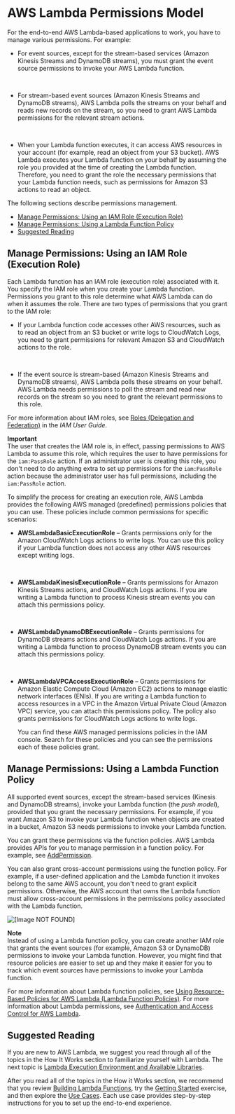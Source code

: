 # AWS Lambda Permissions Model<a name="intro-permission-model"></a>

For the end\-to\-end AWS Lambda\-based applications to work, you have to manage various permissions\. For example:

+ For event sources, except for the stream\-based services \(Amazon Kinesis Streams and DynamoDB streams\), you must grant the event source permissions to invoke your AWS Lambda function\. 

   

+ For stream\-based event sources \(Amazon Kinesis Streams and DynamoDB streams\), AWS Lambda polls the streams on your behalf and reads new records on the stream, so you need to grant AWS Lambda permissions for the relevant stream actions\.

   

+ When your Lambda function executes, it can access AWS resources in your account \(for example, read an object from your S3 bucket\)\. AWS Lambda executes your Lambda function on your behalf by assuming the role you provided at the time of creating the Lambda function\. Therefore, you need to grant the role the necessary permissions that your Lambda function needs, such as permissions for Amazon S3 actions to read an object\.

The following sections describe permissions management\.


+ [Manage Permissions: Using an IAM Role \(Execution Role\)](#lambda-intro-execution-role)
+ [Manage Permissions: Using a Lambda Function Policy](#intro-permission-model-access-policy)
+ [Suggested Reading](#w3ab1c67c11c20c21)

## Manage Permissions: Using an IAM Role \(Execution Role\)<a name="lambda-intro-execution-role"></a>

Each Lambda function has an IAM role \(execution role\) associated with it\. You specify the IAM role when you create your Lambda function\. Permissions you grant to this role determine what AWS Lambda can do when it assumes the role\. There are two types of permissions that you grant to the IAM role:

+ If your Lambda function code accesses other AWS resources, such as to read an object from an S3 bucket or write logs to CloudWatch Logs, you need to grant permissions for relevant Amazon S3 and CloudWatch actions to the role\.

   

+ If the event source is stream\-based \(Amazon Kinesis Streams and DynamoDB streams\), AWS Lambda polls these streams on your behalf\. AWS Lambda needs permissions to poll the stream and read new records on the stream so you need to grant the relevant permissions to this role\. 

For more information about IAM roles, see [Roles \(Delegation and Federation\)](http://docs.aws.amazon.com/IAM/latest/UserGuide/id_roles.html) in the *IAM User Guide*\. 

**Important**  
The user that creates the IAM role is, in effect, passing permissions to AWS Lambda to assume this role, which requires the user to have permissions for the `iam:PassRole` action\. If an administrator user is creating this role, you don't need to do anything extra to set up permissions for the `iam:PassRole` action because the administrator user has full permissions, including the `iam:PassRole` action\.

To simplify the process for creating an execution role, AWS Lambda provides the following AWS managed \(predefined\) permissions policies that you can use\. These policies include common permissions for specific scenarios:

+ **AWSLambdaBasicExecutionRole** – Grants permissions only for the Amazon CloudWatch Logs actions to write logs\. You can use this policy if your Lambda function does not access any other AWS resources except writing logs\. 

   

+ **AWSLambdaKinesisExecutionRole** – Grants permissions for Amazon Kinesis Streams actions, and CloudWatch Logs actions\. If you are writing a Lambda function to process Kinesis stream events you can attach this permissions policy\.

   

+ **AWSLambdaDynamoDBExecutionRole** – Grants permissions for DynamoDB streams actions and CloudWatch Logs actions\. If you are writing a Lambda function to process DynamoDB stream events you can attach this permissions policy\.

   

+ **AWSLambdaVPCAccessExecutionRole** – Grants permissions for Amazon Elastic Compute Cloud \(Amazon EC2\) actions to manage elastic network interfaces \(ENIs\)\. If you are writing a Lambda function to access resources in a VPC in the Amazon Virtual Private Cloud \(Amazon VPC\) service, you can attach this permissions policy\. The policy also grants permissions for CloudWatch Logs actions to write logs\.

  You can find these AWS managed permissions policies in the IAM console\. Search for these policies and you can see the permissions each of these policies grant\.

## Manage Permissions: Using a Lambda Function Policy<a name="intro-permission-model-access-policy"></a>

All supported event sources, except the stream\-based services \(Kinesis and DynamoDB streams\), invoke your Lambda function \(the *push model*\), provided that you grant the necessary permissions\. For example, if you want Amazon S3 to invoke your Lambda function when objects are created in a bucket, Amazon S3 needs permissions to invoke your Lambda function\. 

You can grant these permissions via the function policies\. AWS Lambda provides APIs for you to manage permission in a function policy\. For example, see [AddPermission](API_AddPermission.md)\.

You can also grant cross\-account permissions using the function policy\. For example, if a user\-defined application and the Lambda function it invokes belong to the same AWS account, you don't need to grant explicit permissions\. Otherwise, the AWS account that owns the Lambda function must allow cross\-account permissions in the permissions policy associated with the Lambda function\. 

![\[Image NOT FOUND\]](http://docs.aws.amazon.com/lambda/latest/dg/images/push-user-cross-account-app-example-10.png)

**Note**  
Instead of using a Lambda function policy, you can create another IAM role that grants the event sources \(for example, Amazon S3 or DynamoDB\) permissions to invoke your Lambda function\. However, you might find that resource policies are easier to set up and they make it easier for you to track which event sources have permissions to invoke your Lambda function\.

For more information about Lambda function policies, see [Using Resource\-Based Policies for AWS Lambda \(Lambda Function Policies\)](access-control-resource-based.md)\. For more information about Lambda permissions, see [Authentication and Access Control for AWS Lambda](lambda-auth-and-access-control.md)\.

## Suggested Reading<a name="w3ab1c67c11c20c21"></a>

If you are new to AWS Lambda, we suggest you read through all of the topics in the How It Works section to familiarize yourself with Lambda\. The next topic is [Lambda Execution Environment and Available Libraries](current-supported-versions.md)\.

After you read all of the topics in the How it Works section, we recommend that you review [Building Lambda Functions](lambda-app.md), try the [Getting Started](getting-started.md) exercise, and then explore the [Use Cases](use-cases.md)\. Each use case provides step\-by\-step instructions for you to set up the end\-to\-end experience\.